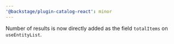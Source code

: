 ```yaml
---
'@backstage/plugin-catalog-react': minor
---
```


Number of results is now directly added as the field `totalItems` on `useEntityList`.
